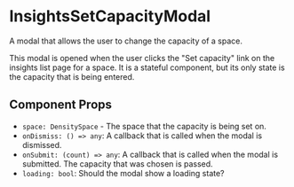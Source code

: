 # InsightsSetCapacityModal

A modal that allows the user to change the capacity of a space.

This modal is opened when the user clicks the "Set capacity" link on the insights list page for a
space. It is a stateful component, but its only state is the capacity that is being entered.

## Component Props
- `space: DensitySpace` - The space that the capacity is being set on.
- `onDismiss: () => any`: A callback that is called when the modal is dismissed.
- `onSubmit: (count) => any`: A callback that is called when the modal is submitted. The capacity
  that was chosen is passed.
- `loading: bool`: Should the modal show a loading state?
